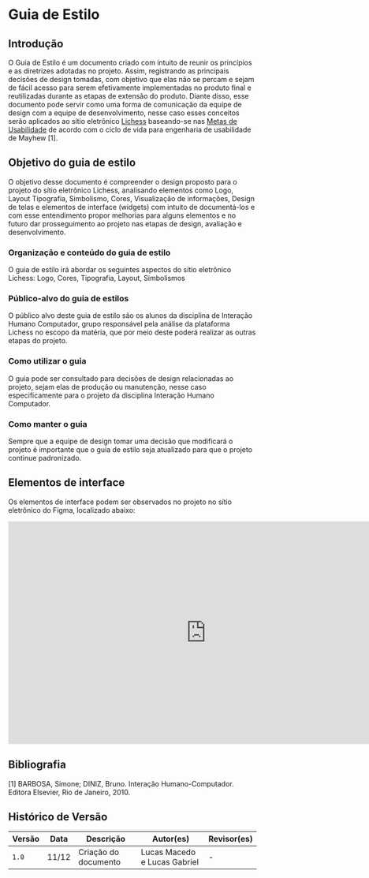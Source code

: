 # Guia de Estilo

## Introdução

O Guia de Estilo é um documento criado com intuito de reunir os princípios e as diretrizes adotadas no projeto. Assim, registrando as principais decisões de design tomadas, com objetivo que elas não se percam e sejam de fácil acesso para serem efetivamente implementadas no produto final e reutilizadas durante as etapas de extensão do produto. Diante disso, esse documento pode servir como uma forma de comunicação da equipe de design com a equipe de desenvolvimento, nesse caso esses conceitos serão aplicados ao sítio eletrônico [Lichess](https://lichess.org/) baseando-se nas [Metas de Usabilidade](../analise_requisitos/metas_usabilidade.md) de acordo com o ciclo de vida para engenharia de usabilidade de Mayhew [1]. 


## Objetivo do guia de estilo
O objetivo desse documento é compreender o design proposto para o projeto do sítio eletrônico Lichess, analisando elementos como Logo, Layout Tipografia, Simbolismo, Cores, Visualização de informações, Design de telas e elementos de interface (widgets) com intuito de documentá-los e com esse entendimento propor melhorias para alguns elementos e no futuro dar prosseguimento  ao projeto nas etapas de design, avaliação e desenvolvimento.

### Organização e conteúdo do guia de estilo
O guia de estilo irá abordar os seguintes aspectos do sítio eletrônico Lichess: Logo, Cores, Tipografia, Layout, Simbolismos

### Público-alvo do guia de estilos 
O público alvo deste guia de estilo são os alunos da disciplina de Interação Humano Computador, grupo responsável pela análise da plataforma Lichess no escopo da matéria, que por meio deste poderá realizar as outras etapas do projeto.

### Como utilizar o guia
O guia pode ser consultado para decisões de design relacionadas ao projeto, sejam elas de produção ou manutenção, nesse caso especificamente para o projeto da disciplina Interação Humano Computador.

### Como manter o guia
Sempre que a equipe de design tomar uma decisão que modificará o projeto é importante que o guia de estilo seja atualizado para que o projeto continue padronizado.

## Elementos de interface
Os elementos de interface podem ser observados no projeto no sítio eletrônico do Figma, localizado abaixo:
<iframe style="border: 1px solid rgba(0, 0, 0, 0.1);" width="800" height="450" src="https://www.figma.com/embed?embed_host=share&url=https%3A%2F%2Fwww.figma.com%2Ffile%2FqfUwpHwhGHyrFqgfEYKr53%2FGuia-de-estilo---Lichess%3Fnode-id%3D0%253A1%26t%3D3foPw08drZfIqwwh-1" allowfullscreen></iframe>


## Bibliografia

[1] BARBOSA, Simone; DINIZ, Bruno. Interação Humano-Computador. Editora Elsevier, Rio de Janeiro, 2010.

## Histórico de Versão

| Versão | Data  | Descrição            | Autor(es)                    | Revisor(es) |
| ------ | ----- | -------------------- | ---------------------------- | ----------- |
| `1.0`  | 11/12 | Criação do documento | Lucas Macedo e Lucas Gabriel |      -      |